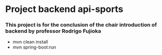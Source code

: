 # Project backend api-sports

### This project is for the conclusion of the chair introduction of backend by professor Rodrigo Fujioka

- mvn clean install
- mvn spring-boot:run
